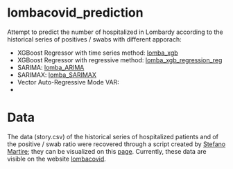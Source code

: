 # lombacovid_prediction
Attempt to predict the number of hospitalized in Lombardy according to the historical series of positives / swabs with different apporach:
- XGBoost Regressor with time series method: [lomba_xgb](https://github.com/MicheleRomano1996/lombacovid_prediction/blob/main/lomba_xgb.ipynb)
- XGBoost Regressor with regressive method: [lomba_xgb_regression_reg](https://github.com/MicheleRomano1996/lombacovid_prediction/blob/main/lomba_xgb_regression_reg.ipynb)
- SARIMA: [lomba_ARIMA](https://github.com/MicheleRomano1996/lombacovid_prediction/blob/main/lomba_ARIMA.ipynb)
- SARIMAX: [lomba_SARIMAX](https://github.com/MicheleRomano1996/lombacovid_prediction/blob/main/lomba_SARIMAX.ipynb)
- Vector Auto-Regressive Mode VAR: 
- 

# Data
The data (story.csv) of the historical series of hospitalized patients and of the positive / swab ratio were recovered through a script created by [Stefano Martire](https://github.com/virtualmartire); they can be visualized on this [page](https://github.com/virtualmartire/lombacovid). Currently, these data are visible on the website [lombacovid](https://www.lombacovid.it/).
 
